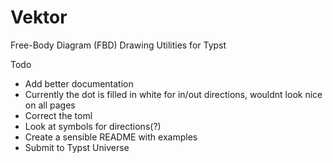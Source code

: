 # Vektor
Free-Body Diagram (FBD) Drawing Utilities for Typst

Todo
+ Add better documentation
+ Currently the dot is filled in white for in/out directions, wouldnt look nice on all pages
+ Correct the toml
+ Look at symbols for directions(?)
+ Create a sensible README with examples
+ Submit to Typst Universe

